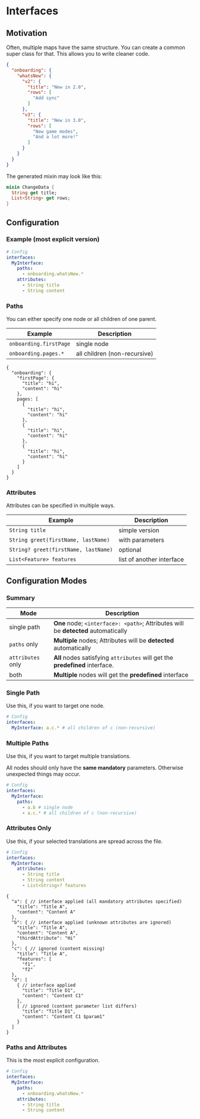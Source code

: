 # Interfaces

## Motivation

Often, multiple maps have the same structure. You can create a common super class for that. This allows you to write cleaner code.

```json
{
  "onboarding": {
    "whatsNew": {
      "v2": {
        "title": "New in 2.0",
        "rows": [
          "Add sync"
        ]
      },
      "v3": {
        "title": "New in 3.0",
        "rows": [
          "New game modes",
          "And a lot more!"
        ]
      }
    }
  }
}
```

The generated mixin may look like this:

```dart
mixin ChangeData {
  String get title;
  List<String> get rows;
}
```

## Configuration

### Example (most explicit version)

```yaml
# Config
interfaces:
  MyInterface:
    paths:
      - onboarding.whatsNew.*
    attributes:
      - String title
      - String content
```

### Paths

You can either specify one node or all children of one parent.

Example|Description
---|---
`onboarding.firstPage`|single node
`onboarding.pages.*`|all children (non-recursive)

```json5
{
  "onboarding": {
    "firstPage": {
      "title": "hi",
      "content": "hi"
    },
    pages: [
      {
        "title": "hi",
        "content": "hi"
      },
      {
        "title": "hi",
        "content": "hi"
      },
      {
        "title": "hi",
        "content": "hi"
      }
    ]
  }
}
```

### Attributes

Attributes can be specified in multiple ways.

Example|Description
---|---
`String title`|simple version
`String greet(firstName, lastName)`|with parameters
`String? greet(firstName, lastName)`|optional
`List<Feature> features`|list of another interface

## Configuration Modes

### Summary

Mode|Description
---|---
single path|**One** node; `<interface>: <path>`; Attributes will be **detected** automatically
`paths` only|**Multiple** nodes; Attributes will be **detected** automatically
`attributes` only|**All** nodes satisfying `attributes` will get the **predefined** interface.
both|**Multiple** nodes will get the **predefined** interface

### Single Path

Use this, if you want to target one node.

```yaml
# Config
interfaces:
  MyInterface: a.c.* # all children of c (non-recursive)
```

### Multiple Paths

Use this, if you want to target multiple translations.

All nodes should only have the **same mandatory** parameters. Otherwise unexpected things may occur.

```yaml
# Config
interfaces:
  MyInterface:
    paths:
      - a.b # single node
      - a.c.* # all children of c (non-recursive)
```

### Attributes Only

Use this, if your selected translations are spread across the file.

```yaml
# Config
interfaces:
  MyInterface:
    attributes:
      - String title
      - String content
      - List<String>? features
```

```json5
{
  "a": { // interface applied (all mandatory attributes specified)
    "title": "Title A",
    "content": "Content A"
  },
  "b": { // interface applied (unknown attributes are ignored)
    "title": "Title A",
    "content": "Content A",
    "thirdAttribute": "Hi"
  },
  "c": { // ignored (content missing)
    "title": "Title A",
    "features": [
      "f1",
      "f2"
  },
  "d": [
    { // interface applied
      "title": "Title D1",
      "content": "Content C1"
    },
    { // ignored (content parameter list differs)
      "title": "Title D1",
      "content": "Content C1 $param1"
    }
  ]
}
```

### Paths and Attributes

This is the most explicit configuration.

```yaml
# Config
interfaces:
  MyInterface:
    paths:
      - onboarding.whatsNew.*
    attributes:
      - String title
      - String content
```
